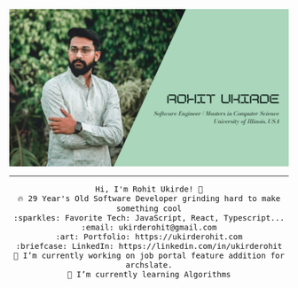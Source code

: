 <img src="https://raw.githubusercontent.com/ukirderohit/ukirderohit/master/banner.png"/>
 <hr></hr>
<p align="center">
  <samp>
    Hi, I'm Rohit Ukirde! 👋 <br>
    🔥 29 Year's Old Software Developer grinding hard to make something cool  <br>
    :sparkles: Favorite Tech: JavaScript, React, Typescript... <br>
    :email:	ukirderohit@gmail.com <br>
    :art: Portfolio: https://ukirderohit.com <br>
    :briefcase: LinkedIn: https://linkedin.com/in/ukirderohit <br>
    🔭 I’m currently working on job portal feature addition for archslate. <br>
    🌱 I’m currently learning Algorithms
  </samp>
</p>

